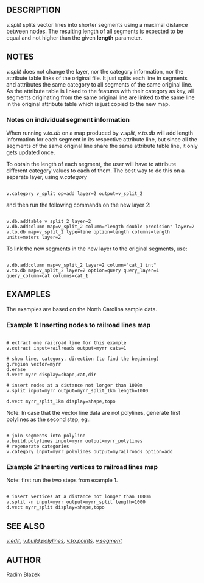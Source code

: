
## DESCRIPTION

*v.split* splits vector lines into shorter segments using
a maximal distance between nodes. The resulting length of all segments
is expected to be equal and not higher than the given **length**
parameter.

## NOTES

*v.split* does not change the layer, nor the category information,
nor the attribute table links of the original file. It just splits each
line in segments and attributes the same category to all segments of the same
original line. As the attribute table is linked to the features with
their category as key, all segments originating from the same original
line are linked to the same line in the original attribute table which
is just copied to the new map.

### Notes on individual segment information

When running *v.to.db* on a map produced by *v.split*,
*v.to.db* will add length information for each segment in its
respective attribute line, but since all the segments of the same
original line share the same attribute table line, it only gets
updated once.

To obtain the length of each segment, the user will have to attribute
different category values to each of them. The best way to do this on
a separate layer, using *v.category*

```

v.category v_split op=add layer=2 output=v_split_2

```

and then run the following commands on the new layer 2:

```

v.db.addtable v_split_2 layer=2
v.db.addcolumn map=v_split_2 column="length double precision" layer=2
v.to.db map=v_split_2 type=line option=length columns=length units=meters layer=2

```

To link the new segments in the new layer to the original segments, use:

```

v.db.addcolumn map=v_split_2 layer=2 column="cat_1 int"
v.to.db map=v_split_2 layer=2 option=query query_layer=1 query_column=cat columns=cat_1

```

## EXAMPLES

The examples are based on the North Carolina sample data.

### Example 1: Inserting nodes to railroad lines map

```

# extract one railroad line for this example
v.extract input=railroads output=myrr cats=1

# show line, category, direction (to find the beginning)
g.region vector=myrr
d.erase
d.vect myrr display=shape,cat,dir

# insert nodes at a distance not longer than 1000m
v.split input=myrr output=myrr_split_1km length=1000

d.vect myrr_split_1km display=shape,topo

```

Note: In case that the vector line data are not polylines,
generate first polylines as the second step, eg.:

```

# join segments into polyline
v.build.polylines input=myrr output=myrr_polylines
# regenerate categories
v.category input=myrr_polylines output=myrailroads option=add

```

### Example 2: Inserting vertices to railroad lines map

Note: first run the two steps from example 1.

```

# insert vertices at a distance not longer than 1000m
v.split -n input=myrr output=myrr_split length=1000
d.vect myrr_split display=shape,topo

```

## SEE ALSO

*[v.edit](v.edit.html),
[v.build.polylines](v.build.polylines.html),
[v.to.points](v.to.points.html),
[v.segment](v.segment.html)*

## AUTHOR

Radim Blazek
